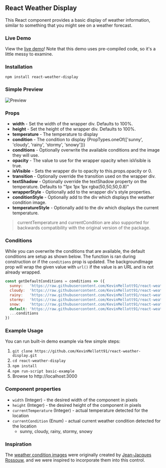 ## React Weather Display
This React component provides a basic display of weather information, similar
to something that you might see on a weather forecast.

### Live Demo
View the [live demo](https://run.plnkr.co/plunks/c752wk/)! Note that this demo uses pre-compiled code, so it's a little messy to examine.

### Installation
```
npm install react-weather-display
```

### Simple Preview

![Preview](http://i.imgur.com/gNUyJPH.png)

### Props

 - **width**       - Set the width of the wrapper div.   Defaults to 100%.
 - **height**      - Set the height of the wrapper div.  Defaults to 100%.
 - **temperature** - The temperature to display
 - **condition**   - The condition to display (PropTypes.oneOf(['sunny', 'cloudy', 'rainy', 'stormy', 'snowy']))
 - **conditions**  - Optionally overwrite the available conditions and the image they will use.
 - **opacity**     - The value to use for the wrapper opacity when isVisible is true.
 - **isVisible**   - Sets the wrapper div to opacity to this.props.opacity or 0.
 - **transition**  - Optionally override the transition used on the wrapper div.
 - **textShadow**  - Optionally override the textShadow property on the temperature.  Defaults to "1px 1px 1px rgba(50,50,50,0.8)"
 - **wrapperStyle**     - Optionally add to the wrapper div's style properties.
 - **conditionStyle**   - Optionally add to the div which displays the weather condition image.
 - **temperatureStyle** - Optionally add to the div which displays the current temperature.

> currentTemperature and currentCondition are also supported for backwards compatibility with the
> original version of the package.

### Conditions

While you can overwrite the conditions that are available, the default conditions are setup as shown below.  The function is ran
during construction or if the `conditions` prop is updated.  The backgroundImage prop will wrap the given value with
`url()` if the value is an URL and is not already wrapped.

```js
const getDefaultConditions = conditions => ({
  sunny:   'https://raw.githubusercontent.com/KevinMellott91/react-weather-display/master/images/sunny.png',
  cloudy:  'https://raw.githubusercontent.com/KevinMellott91/react-weather-display/master/images/cloudy.png',
  rainy:   'https://raw.githubusercontent.com/KevinMellott91/react-weather-display/master/images/rain.png',
  stormy:  'https://raw.githubusercontent.com/KevinMellott91/react-weather-display/master/images/tstorms.png',
  snow:    'https://raw.githubusercontent.com/KevinMellott91/react-weather-display/master/images/snow.png',
  default: 'https://raw.githubusercontent.com/KevinMellott91/react-weather-display/master/images/mostlysunny.png',
  ...conditions
})
```

### Example Usage
You can run built-in demo example via few simple steps:<br />
1. `git clone https://github.com/KevinMellott91/react-weather-display.git`<br />
2. `cd react-weather-display`<br />
3. `npm install`<br />
4. `npm run-script basic-example`<br />
5. Browse to http://localhost:3000

### Component properties
- `width` (Integer) - the desired width of the component in pixels
- `height` (Integer) - the desired height of the component in pixels
- `currentTemperature` (Integer) - actual temperature detected for the location
- `currentCondition` (Enum) - actual current weather condition detected for the location
  - sunny, cloudy, rainy, stormy, snowy

### Inspiration
The [weather condition images](http://jaan-jaak.deviantart.com/art/Weather-Icon-Set-331363831) were originally created by [Jean-Jacques Rossouw](http://jaan-jaak.deviantart.com/), and we were inspired to incorporate them into this control.
